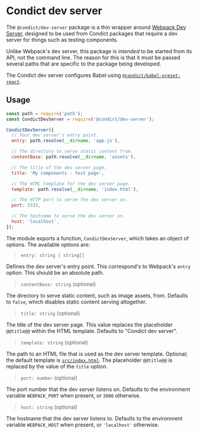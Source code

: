 # Condict dev server

The `@condict/dev-server` package is a thin wrapper around [Webpack Dev Server][webpack-dev-server], designed to be used from Condict packages that require a dev server for things such as testing components.

Unlike Webpack's dev server, this package is _intended_ to be started from its API, not the command line. The reason for this is that it must be passed several paths that are specific to the package being developed.

The Condict dev server configures Babel using [`@condict/babel-preset-react`][babel-preset].

## Usage

```js
const path = require('path');
const CondictDevServer = require('@condict/dev-server');

CondictDevServer({
  // Your dev server's entry point.
  entry: path.resolve(__dirname, 'app.js'),

  // The directory to serve static content from.
  contentBase: path.resolve(__dirname, 'assets'),

  // The title of the dev server page.
  title: 'My components - test page',

  // The HTML template for the dev server page.
  template: path.resolve(__dirname, 'index.html'),

  // The HTTP port to serve the dev server on.
  port: 3333,

  // The hostname to serve the dev server on.
  host: 'localhost',
});
```

The module exports a function, `CondictDevServer`, which takes an object of options. The available options are:

> `entry: string | string[]`

Defines the dev server's entry point. This correspond's to Webpack's `entry` option. This should be an absolute path.

> `contentBase: string` (optional)

The directory to serve static content, such as image assets, from. Defaults to `false`, which disables static content serving altogether.

> `title: string` (optional)

The title of the dev server page. This value replaces the placeholder `@@title@@` within the HTML template. Defaults to "Condict dev server".

> `template: string` (optional)

The path to an HTML file that is used as the dev server template. Optional; the default template is [`src/index.html`](./src/index.html). The placeholder `@@title@@` is replaced by the value of the `title` option.

> `port: number` (optional)

The port number that the dev server listens on. Defaults to the environment variable `WEBPACK_PORT` when present, or `3000` otherwise.

> `host: string` (optional)

The hostname that the dev server listens to. Defaults to the environment variable `WEBPACK_HOST` when present, or `'localhost'` otherwise.

[webpack-dev-server]: https://webpack.js.org/configuration/dev-server/
[babel-preset]: ../babel-preset-react
